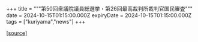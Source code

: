 +++
title = """第50回衆議院議員総選挙・第26回最高裁判所裁判官国民審査"""
date = 2024-10-15T01:15:00.000Z
expiryDate = 2024-10-15T01:15:00.000Z
tags = ["kuriyama","news"]
+++


[[source]](https://www.town.kuriyama.hokkaido.jp/soshiki/15/14546.html)

